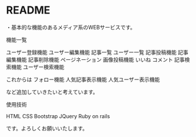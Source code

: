 # README
・基本的な機能のあるメディア系のWEBサービスです。

機能一覧

ユーザー登録機能
ユーザー編集機能
記事一覧
ユーザー一覧
記事投稿機能
記事編集機能
記事削除機能
ページネーション
画像投稿機能
いいね
コメント
記事検索機能
ユーザー検索機能

これからは
フォロー機能
人気記事表示機能
人気ユーザー表示機能

など追加していきたいと考えています。

使用技術

HTML CSS
Bootstrap
JQuery
Ruby on rails 

です。よろしくお願いいたします。


